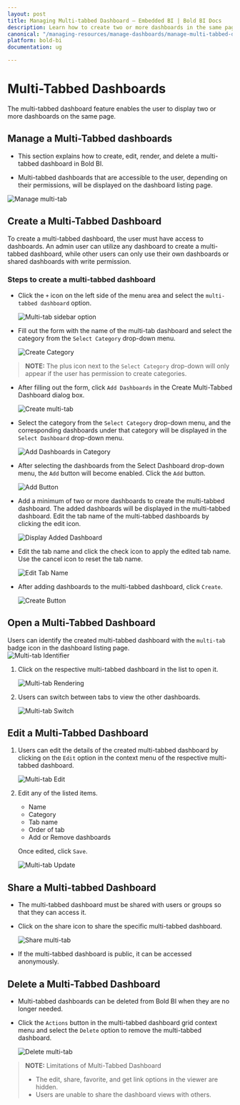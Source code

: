```yaml
---
layout: post
title: Managing Multi-tabbed Dashboard – Embedded BI | Bold BI Docs
description: Learn how to create two or more dashboards in the same page, open, edit, share and delete a multi-tabbed dashboard in Bold BI Embedded.
canonical: "/managing-resources/manage-dashboards/manage-multi-tabbed-dashboards/" 
platform: bold-bi
documentation: ug

---
```


# Multi-Tabbed Dashboards

The multi-tabbed dashboard feature enables the user to display two or more dashboards on the same page.

## Manage a Multi-Tabbed dashboards

* This section explains how to create, edit, render, and delete a multi-tabbed dashboard in Bold BI.

* Multi-tabbed dashboards that are accessible to the user, depending on their permissions, will be displayed on the dashboard listing page.

![Manage multi-tab](/static/assets/managing-resources/manage-dashboards/images/manage-multi-tab.png)

## Create a Multi-Tabbed Dashboard

To create a multi-tabbed dashboard, the user must have access to dashboards. An admin user can utilize any dashboard to create a multi-tabbed dashboard, while other users can only use their own dashboards or shared dashboards with write permission.

### Steps to create a multi-tabbed dashboard

* Click the `+` icon on the left side of the menu area and select the `multi-tabbed dashboard` option.

    ![Multi-tab sidebar option](/static/assets/managing-resources/manage-dashboards/images/multi-tab-sidebar-option.png#width=50%)

* Fill out the form with the name of the multi-tab dashboard and select the category from the `Select Category` drop-down menu.

    ![Create Category](/static/assets/managing-resources/manage-dashboards/images/add-new-category.png)

> **NOTE:**  The plus icon next to the `Select Category` drop-down will only appear if the user has permission to create categories.

* After filling out the form, click `Add Dashboards` in the Create Multi-Tabbed Dashboard dialog box.

    ![Create multi-tab](/static/assets/managing-resources/manage-dashboards/images/multi-tab-create.png)

* Select the category from the `Select Category` drop-down menu, and the corresponding dashboards under that category will be displayed in the `Select Dashboard` drop-down menu.

	![Add Dashboards in Category](/static/assets/managing-resources/manage-dashboards/images/add-dashboard-dropdown.png)

* After selecting the dashboards from the Select Dashboard drop-down menu, the `Add` button will become enabled. Click the `Add` button.

    ![Add Button](/static/assets/managing-resources/manage-dashboards/images/add-button-multi-tab.png)

* Add a minimum of two or more dashboards to create the multi-tabbed dashboard. The added dashboards will be displayed in the multi-tabbed dashboard. Edit the tab name of the multi-tabbed dashboards by clicking the edit icon.
    
	![Display Added Dashboard](/static/assets/managing-resources/manage-dashboards/images/display-added-dashboard.png)

* Edit the tab name and click the check icon to apply the edited tab name. Use the cancel icon to reset the tab name.

    ![Edit Tab Name](/static/assets/managing-resources/manage-dashboards/images/edit-tab-name.png)

* After adding dashboards to the multi-tabbed dashboard, click `Create`.

    ![Create Button](/static/assets/managing-resources/manage-dashboards/images/create-button-multi-tab.png)

## Open a Multi-Tabbed Dashboard

Users can identify the created multi-tabbed dashboard with the `multi-tab` badge icon in the dashboard listing page.  
    ![Multi-tab Identifier](/static/assets/managing-resources/manage-dashboards/images/multi-tab-listing.png)

1. Click on the respective multi-tabbed dashboard in the list to open it. 

    ![Multi-tab Rendering](/static/assets/managing-resources/manage-dashboards/images/render-multi-tab-dashboard.png)

2. Users can switch between tabs to view the other dashboards.

    ![Multi-tab Switch](/static/assets/managing-resources/manage-dashboards/images/multi-tab-rendering.png)

## Edit a Multi-Tabbed Dashboard

1. Users can edit the details of the created multi-tabbed dashboard by clicking on the `Edit` option in the context menu of the respective multi-tabbed dashboard.

    ![Multi-tab Edit](/static/assets/managing-resources/manage-dashboards/images/multi-tab-edit.png)

2. Edit any of the listed items.
    * Name
    * Category
    * Tab name
    * Order of tab
    * Add or Remove dashboards
    
   Once edited, click `Save`.

    ![Multi-tab Update](/static/assets/managing-resources/manage-dashboards/images/multi-tab-update.png)

## Share a Multi-tabbed Dashboard

* The multi-tabbed dashboard must be shared with users or groups so that they can access it.

* Click on the share icon to share the specific multi-tabbed dashboard.

    ![Share multi-tab](/static/assets/managing-resources/manage-dashboards/images/share-multi-tab.png)

* If the multi-tabbed dashboard is public, it can be accessed anonymously.

## Delete a Multi-Tabbed Dashboard

* Multi-tabbed dashboards can be deleted from Bold BI when they are no longer needed.

* Click the `Actions` button in the multi-tabbed dashboard grid context menu and select the `Delete` option to remove the multi-tabbed dashboard.

    ![Delete multi-tab](/static/assets/managing-resources/manage-dashboards/images/multi-tab-delete.png)

> **NOTE:**  Limitations of Multi-Tabbed Dashboard
> * The edit, share, favorite, and get link options in the viewer are hidden.
> * Users are unable to share the dashboard views with others.